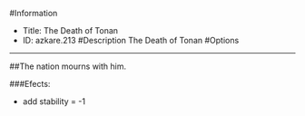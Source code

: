 #Information
 - Title: The Death of Tonan
 - ID: azkare.213
#Description
The Death of Tonan
#Options

___
##The nation mourns with him.

###Efects:<ul><li>add stability = -1</li></ul>
